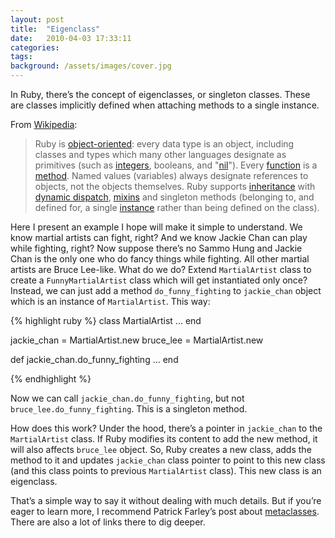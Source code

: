 ```yaml
---
layout: post
title:  "Eigenclass"
date:   2010-04-03 17:33:11
categories: 
tags: 
background: /assets/images/cover.jpg
---
```


In Ruby, there’s the concept of eigenclasses, or singleton classes. These are
classes implicitly defined when attaching methods to a single instance.

From [Wikipedia](http://en.wikipedia.org/wiki/Ruby_(programming_language)):

>Ruby is [object-oriented](http://en.wikipedia.org/wiki/Object-oriented): every
>data type is an object, including classes and types which many other languages
>designate as primitives (such as
>[integers](http://en.wikipedia.org/wiki/Integer_(computer_science)), booleans,
>and "[nil](http://en.wikipedia.org/wiki/Pointer_(computing)#Null_pointer)").
>Every [function](http://en.wikipedia.org/wiki/Function_(programming)) is
>a [method](http://en.wikipedia.org/wiki/Method_(programming)). Named values
>(variables) always designate references to objects, not the objects
>themselves. Ruby supports
>[inheritance](http://en.wikipedia.org/wiki/Inheritance_(object-oriented_programming))
>with [dynamic dispatch](http://en.wikipedia.org/wiki/Dynamic_dispatch),
>[mixins](http://en.wikipedia.org/wiki/Mixin) and singleton methods (belonging
>to, and defined for, a single
>[instance](http://en.wikipedia.org/wiki/Instance_(computer_science)) rather
>than being defined on the class).

Here I present an example I hope will make it simple to understand. We know
martial artists can fight, right? And we know Jackie Chan can play while
fighting, right? Now suppose there’s no Sammo Hung and Jackie Chan is the only
one who do fancy things while fighting. All other martial artists are Bruce
Lee-like. What do we do? Extend ```MartialArtist``` class to create
a ```FunnyMartialArtist``` class which will get instantiated only once? Instead, we
can just add a method ```do_funny_fighting``` to ```jackie_chan``` object which is an
instance of ```MartialArtist```. This way:

{% highlight ruby %}
class MartialArtist
  ...
end

jackie_chan = MartialArtist.new
bruce_lee = MartialArtist.new

def jackie_chan.do_funny_fighting
  ...
end

{% endhighlight %}

Now we can call ```jackie_chan.do_funny_fighting```, but not
```bruce_lee.do_funny_fighting```. This is a singleton method.

How does this work? Under the hood, there’s a pointer in ```jackie_chan``` to the
```MartialArtist``` class. If Ruby modifies its content to add the new method, it
will also affects ```bruce_lee``` object. So, Ruby creates a new class, adds the
method to it and updates ```jackie_chan``` class pointer to point to this new class
(and this class points to previous ```MartialArtist``` class). This new class is an
eigenclass.

That’s a simple way to say it without dealing with much details. But if you’re
eager to learn more, I recommend Patrick Farley’s post about
[metaclasses](https://web.archive.org/web/20100325081153/http://www.klankboomklang.com/2007/10/05/the-metaclass).
There are also a lot of links there to dig deeper.

